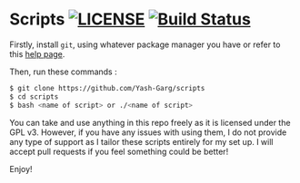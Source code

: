 # Scripts [![LICENSE](https://img.shields.io/aur/license/yaourt.svg?style=flat-square)](https://github.com/Yash-Garg/scripts/blob/master/LICENSE) [![Build Status](https://travis-ci.com/Yash-Garg/scripts.svg?branch=master)](https://travis-ci.com/Yash-Garg/scripts)

Firstly, install ```git```, using whatever package 
manager you have or refer to this [help page](https://git-scm.com/book/en/v2/Getting-Started-Installing-Git).

Then, run these commands :

```bash
$ git clone https://github.com/Yash-Garg/scripts
$ cd scripts
$ bash <name of script> or ./<name of script>
```
You can take and use anything in this repo freely as it is licensed under the GPL v3. However, if you have any 
issues with using them, I do not provide any type of support as I tailor these scripts entirely for my set up. I 
will accept pull requests if you feel something could be better!

Enjoy!
